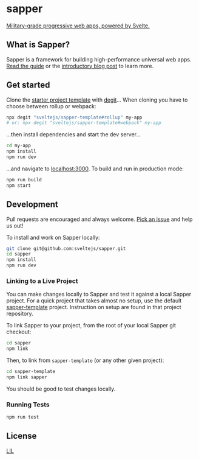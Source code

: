 # sapper

[Military-grade progressive web apps, powered by Svelte.](https://sapper.svelte.technology)


## What is Sapper?

Sapper is a framework for building high-performance universal web apps. [Read the guide](https://sapper.svelte.technology/guide) or the [introductory blog post](https://svelte.technology/blog/sapper-towards-the-ideal-web-app-framework) to learn more.


## Get started

Clone the [starter project template](https://github.com/sveltejs/sapper-template) with [degit](https://github.com/rich-harris/degit)...
When cloning you have to choose between rollup or webpack:

```bash
npx degit "sveltejs/sapper-template#rollup" my-app
# or: npx degit "sveltejs/sapper-template#webpack" my-app
```

...then install dependencies and start the dev server...

```bash
cd my-app
npm install
npm run dev
```

...and navigate to [localhost:3000](http://localhost:3000). To build and run in production mode:

```bash
npm run build
npm start
```

## Development

Pull requests are encouraged and always welcome. [Pick an issue](https://github.com/sveltejs/sapper/issues?q=is%3Aissue+is%3Aopen+sort%3Aupdated-desc) and help us out!

To install and work on Sapper locally:

```bash
git clone git@github.com:sveltejs/sapper.git
cd sapper
npm install
npm run dev
```

### Linking to a Live Project

You can make changes locally to Sapper and test it against a local Sapper project. For a quick project that takes almost no setup, use the default [sapper-template](https://github.com/sveltejs/sapper-template) project. Instruction on setup are found in that project repository.

To link Sapper to your project, from the root of your local Sapper git checkout:

```bash
cd sapper
npm link
```

Then, to link from `sapper-template` (or any other given project):

```bash
cd sapper-template
npm link sapper
```

You should be good to test changes locally.

### Running Tests

```bash
npm run test
```

## License

[LIL](LICENSE)